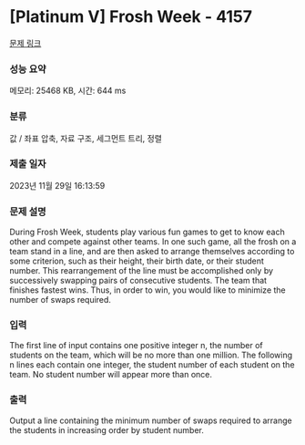 # [Platinum V] Frosh Week - 4157 

[문제 링크](https://www.acmicpc.net/problem/4157) 

### 성능 요약

메모리: 25468 KB, 시간: 644 ms

### 분류

값 / 좌표 압축, 자료 구조, 세그먼트 트리, 정렬

### 제출 일자

2023년 11월 29일 16:13:59

### 문제 설명

<p>During Frosh Week, students play various fun games to get to know each other and compete against other teams. In one such game, all the frosh on a team stand in a line, and are then asked to arrange themselves according to some criterion, such as their height, their birth date, or their student number. This rearrangement of the line must be accomplished only by successively swapping pairs of consecutive students. The team that finishes fastest wins. Thus, in order to win, you would like to minimize the number of swaps required.</p>

### 입력 

 <p>The first line of input contains one positive integer n, the number of students on the team, which will be no more than one million. The following n lines each contain one integer, the student number of each student on the team. No student number will appear more than once.</p>

### 출력 

 <p>Output a line containing the minimum number of swaps required to arrange the students in increasing order by student number.</p>

